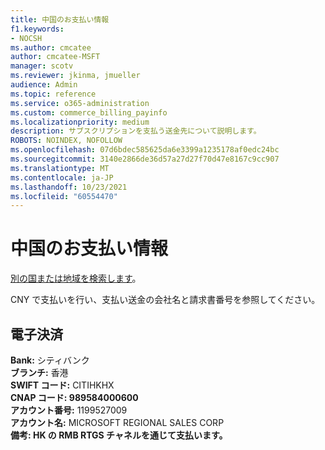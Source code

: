 ```yaml
---
title: 中国のお支払い情報
f1.keywords:
- NOCSH
ms.author: cmcatee
author: cmcatee-MSFT
manager: scotv
ms.reviewer: jkinma, jmueller
audience: Admin
ms.topic: reference
ms.service: o365-administration
ms.custom: commerce_billing_payinfo
ms.localizationpriority: medium
description: サブスクリプションを支払う送金先について説明します。
ROBOTS: NOINDEX, NOFOLLOW
ms.openlocfilehash: 07d6bdec585625da6e3399a1235178af0edc24bc
ms.sourcegitcommit: 3140e2866de36d57a27d27f70d47e8167c9cc907
ms.translationtype: MT
ms.contentlocale: ja-JP
ms.lasthandoff: 10/23/2021
ms.locfileid: "60554470"
---
```

# <a name="payment-information-for-china"></a>中国のお支払い情報

[別の国または地域を検索します](../billing-and-payments/pay-for-your-subscription.md)。

CNY で支払いを行い、支払い送金の会社名と請求書番号を参照してください。

## <a name="electronic-funds-transfer"></a>電子決済

**Bank:** シティバンク  
**ブランチ:** 香港  
**SWIFT コード:** CITIHKHX  
**CNAP コード: 989584000600**  
**アカウント番号:** 1199527009  
**アカウント名:** MICROSOFT REGIONAL SALES CORP  
**備考: HK の RMB RTGS チャネルを通じて支払います。**
